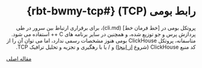 <div markdown="1" markdown="1" dir="rtl">

# رابط بومی (TCP) {#rbt-bwmy-tcp}

پروتکل بومی در \[خط فرمان خط\] (cli.md)، برای برقراری ارتباط بین سرور در طی پردازش پرس و جو توزیع شده، و همچنین در سایر برنامه های C ++ استفاده می شود. متاسفانه، پروتکل ClickHouse بومی هنوز مشخصات رسمی ندارد، اما می توان آن را از کد منبع ClickHouse (شروع [از اینجا](https://github.com/ClickHouse/ClickHouse/tree/master/src/Client)) و / یا با رهگیری و تجزیه و تحلیل ترافیک TCP.

</div>

[مقاله اصلی](https://clickhouse.tech/docs/fa/interfaces/tcp/) <!--hide-->
